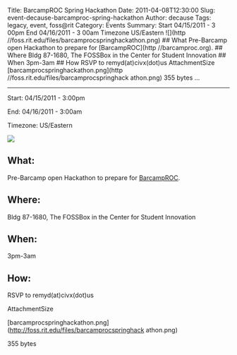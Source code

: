 Title: BarcampROC Spring Hackathon
Date: 2011-04-08T12:30:00
Slug: event-decause-barcamproc-spring-hackathon
Author: decause
Tags: legacy, event, foss@rit
Category: Events
Summary: Start  04/15/2011 - 3 00pm  End  04/16/2011 - 3 00am  Timezone  US/Eastern  ![](http //foss.rit.edu/files/barcamprocspringhackathon.png)  ## What   Pre-Barcamp open Hackathon to prepare for [BarcampROC](http //barcamproc.org).  ## Where   Bldg 87-1680, The FOSSBox in the Center for Student Innovation  ## When   3pm-3am  ## How   RSVP to remyd(at)civx(dot)us  AttachmentSize  [barcamprocspringhackathon.png](http //foss.rit.edu/files/barcamprocspringhack athon.png)  355 bytes   ... 

---
Start: 04/15/2011 - 3:00pm

End: 04/16/2011 - 3:00am

Timezone: US/Eastern

![](http://foss.rit.edu/files/barcamprocspringhackathon.png)

## What:

Pre-Barcamp open Hackathon to prepare for [BarcampROC](http://barcamproc.org).

## Where:

Bldg 87-1680, The FOSSBox in the Center for Student Innovation

## When:

3pm-3am

## How:

RSVP to remyd(at)civx(dot)us

AttachmentSize

[barcamprocspringhackathon.png](http://foss.rit.edu/files/barcamprocspringhack
athon.png)

355 bytes

